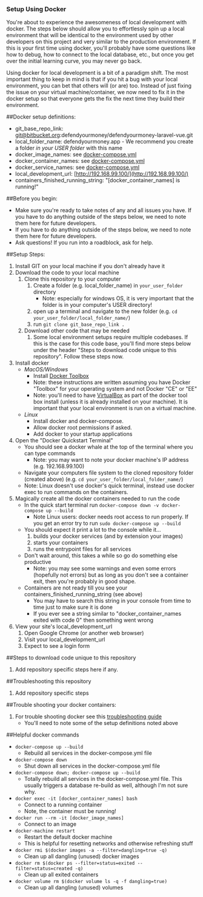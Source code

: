 ### Setup Using Docker

You're about to experience the awesomeness of local development with docker. The steps below should allow you to effortlessly spin up a local environment that will be identical to the environment used by other developers on this project and very similar to the production environment. If this is your first time using docker, you'll probably have some questions like how to debug, how to connect to the local database, etc., but once you get over the initial learning curve, you may never go back.

Using docker for local development is a bit of a paradigm shift. The most important thing to keep in mind is that if you hit a bug with your local environment, you can bet that others will (or are) too. Instead of just fixing the issue on your virtual machine/container, we now need to fix it in the docker setup so that everyone gets the fix the next time they build their environment.

##Docker setup definitions:

- git_base_repo_link: git@bitbucket.org:defendyourmoney/defendyourmoney-laravel-vue.git
- local_folder_name: defendyourmoney.app - We recommend you create a folder *in your USER folder* with this name
- docker_image_names: see [docker-compose.yml](../docker-compose.yml)
- docker_container_names: see [docker-compose.yml](../docker-compose.yml)
- docker_service_names: see [docker-compose.yml](../docker-compose.yml)
- local_development_url:  [http://192.168.99.100/](http://192.168.99.100/)
- containers_finished_running_string: "[docker_container_names] is running!"

##Before you begin:

- Make sure you're ready to take notes of any and all issues you have. If you have to do anything outside of the steps below, we need to note them here for future developers.
- If you have to do anything outside of the steps below, we need to note them here for future developers.
- Ask questions! If you run into a roadblock, ask for help.

##Setup Steps:

1. Install GIT on your local machine if you don't already have it
1. Download the code to your local machine
    1. Clone this repository to your computer
        1. Create a folder (e.g. local_folder_name) in `your_user_folder` directory
            - Note: especially for windows OS, it is very important that the folder is in your computer's USER directory!
        1. open up a terminal and navigate to the new folder (e.g. `cd your_user_folder/local_folder_name/`)
        1. run `git clone git_base_repo_link .`
    1. Download other code that may be needed
        1. Some local environment setups require multiple codebases. If this is the case for this code base, you'll find more steps below under the header "Steps to download code unique to this repository". Follow these steps now.
1. Install docker
    - *MacOS/Windows*
        - Install [Docker Toolbox](https://docs.docker.com/engine/installation/)
        - Note: these instructions are written assuming you have Docker "Toolbox" for your operating system and not Docker "CE" or "EE"
        - Note: you'll need to have [VirtualBox](https://www.virtualbox.org/wiki/Downloads) as part of the docker tool box install (unless it is already installed on your machine). It is important that your local environment is run on a virtual machine.
    - *Linux*
        - Install docker and docker-compose.
        - Allow docker root permissions if asked.
        - Add docker to your startup applications
1. Open the "Docker Quickstart Terminal"
    - You should see a docker whale at the top of the terminal where you can type commands
        - Note: you may want to note your docker machine's IP address (e.g. 192.168.99.100)
    - Navigate your computers file system to the cloned repository folder (created above) (e.g. `cd your_user_folder/local_folder_name/`)
    - Note: Linux doesn't use docker's quick terminal, instead use docker exec to run commands on the containers.
1. Magically create all the docker containers needed to run the code
    - In the quick start terminal run `docker-compose down -v docker-compose up --build`
        - Note Linux users: docker needs root access to run properly. If you get an error try to run `sudo docker-compose up --build`
    - You should expect it print a lot to the console while it...
        1. builds your docker services (and by extension your images)
        1. starts your containers
        1. runs the entrypoint files for all services
    - Don't wait around, this takes a while so go do something else productive
        - Note: you may see some warnings and even some errors (hopefully not errors) but as long as you don't see a container exit, then you're probably in good shape.
    - Containers are not ready till you see your containers_finished_running_string (see above)
        - You may have to search this string in your console from time to time just to make sure it is done
        - If you ever see a string similar to "docker_container_names exited with code 0" then something went wrong
1. View your site's local_development_url
    1. Open Google Chrome (or another web browser)
    1. Visit your local_development_url
    1. Expect to see a login form

##Steps to download code unique to this repository

1. Add repository specific steps here if any.

##Troubleshooting this repository

1. Add repository specific steps

##Trouble shooting your docker containers:

1. For trouble shooting docker see this [troubleshooting guide](https://github.com/bbuie/code_snipits/wiki/Docker-Trouble-Shooting)
    - You'll need to note some of the setup definitions noted above

##Helpful docker commands

- `docker-compose up --build`
    - Rebuild all services in the docker-compose.yml file
- `docker-compose down`
    - Shut down all services in the docker-compose.yml file
- `docker-compose down; docker-compose up --build`
    - Totally rebuild all services in the docker-compose.yml file. This usually triggers a database re-build as well, although I'm not sure why.
- `docker exec -it [docker_container_names] bash`
    - Connect to a running container
    - Note, the container must be running!
- `docker run --rm -it [docker_image_names]`
    - Connect to an image
- `docker-machine restart`
    - Restart the default docker machine
    - This is helpful for resetting networks and otherwise refreshing stuff
- `docker rmi $(docker images -a --filter=dangling=true -q)`
    - Clean up all dangling (unused) docker images
- `docker rm $(docker ps --filter=status=exited --filter=status=created -q)`
    - Clean up all exited containers
- `docker volume rm $(docker volume ls -q -f dangling=true)`
    - Clean up all dangling (unused) volumes